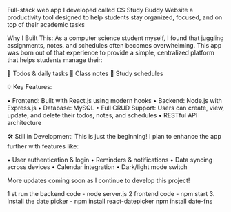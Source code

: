 Full-stack web app I developed called CS Study Buddy Website a productivity tool designed to help students stay organized, focused, and on top of their academic tasks

Why I Built This:
As a computer science student myself, I found that juggling assignments, notes, and schedules often becomes overwhelming. This app was born out of that experience to provide a simple, centralized platform that helps students manage their:

📝 Todos & daily tasks
📌 Class notes
📆 Study schedules

💡 Key Features:

• Frontend: Built with React.js using modern hooks 
• Backend: Node.js with Express.js 
• Database: MySQL
• Full CRUD Support: Users can create, view, update, and delete their todos, notes, and schedules
• RESTful API architecture

🛠️ Still in Development:
This is just the beginning! I plan to enhance the app further with features like:

• User authentication & login
• Reminders & notifications
• Data syncing across devices
• Calendar integration
• Dark/light mode switch

More updates coming soon as I continue to develop this project!

1 st run the backend code -  node server.js
2 frontend code - npm start
3. Install the date picker - npm install react-datepicker
npm install date-fns

